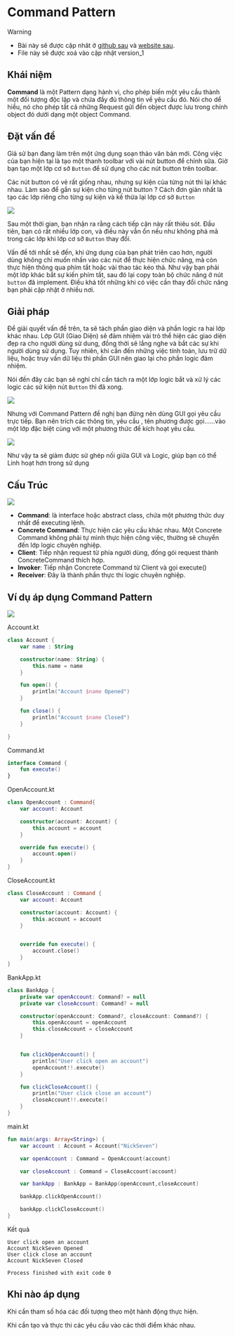 # Command Pattern

> [!WARNING]
> * Bài này sẽ được cập nhât ở [github sau](https://github.com/nguyenphuc22/Design-Patterns/blob/main/Writerside/topics/Command.md) và [website sau](https://nguyenphuc22.github.io/Design-Patterns/command.html).
> * File này sẽ được xoá vào cập nhật version_1


## Khái niệm

**Command** là một Pattern dạng hành vi, cho phép biến một yêu cầu thành một đối tượng độc lập và chứa đầy đủ thông tin về yêu cầu đó. Nói cho dể hiểu, nó cho phép tất cả những Request gửi đến object được lưu trong chính object đó dưới dạng một object Command.

## Đặt vấn đề

Giả sử bạn đang làm trên một ứng dụng soạn thảo văn bản mới. Công việc của bạn hiện tại là tạo một thanh toolbar với vài nút button để chỉnh sữa. Giờ bạn tạo một lớp cơ sở `Button` để sử dụng cho các nút button trên toolbar.

Các nút button có vẻ rất giống nhau, nhưng sự kiện của từng nút thì lại khác nhau. Làm sao để gắn sự kiện cho từng nút button ? Cách đơn giản nhất là tạo các lớp riêng cho từng sự kiện và kế thừa lại lớp cơ sở `Button`

![](Images/problem.png)

Sau một thời gian, bạn nhận ra rằng cách tiếp cận này rất thiêu sót. Đầu tiên, bạn có rất nhiều lớp con, và điều này vẫn ổn nếu như không phá mã trong các lớp khi lớp cơ sỡ `Button` thay đổi.

Vấn đề tới nhất sẽ đến, khi ứng dụng của bạn phát triên cao hơn, người dùng không chỉ muốn nhấn vào các nút để thực hiện chức năng, mà còn  thực hiện thông qua phím tắt hoặc vài thao tác kéo thả. Như vậy bạn phải một lớp khác bắt sự kiến phím tắt, sau đó lại copy toàn bộ chức năng ở nút `button` đã implement. Điều khá tốt những khi có việc cần thay đổi chức năng bạn phải cập nhật ở nhiều nơi.

## Giải pháp

Để giải quyết vấn đề trên, ta sẽ tách phần giao diện và phần logic ra hai lớp khác nhau. Lớp GUI (Giao Diện) sẽ đảm nhiệm vài trò thể hiện các giao diện đẹp ra cho người dùng sử dung, đồng thời sẽ lắng nghe và bắt các sự khi người dùng sử dụng. Tuy nhiên, khi cần đến những việc tính toán, lưu trữ dữ liệu, hoặc truy vấn dữ liệu thì phần GUI nên giao lại cho phần logic đảm nhiệm.

Nói đến đây các bạn sẽ nghỉ chỉ cần tách ra một lớp logic bắt và xử lý các logic các sử kiện nút `Button` thì đã xong.

![](Images/solution.png)

Nhưng với Command Pattern đề nghị bạn đừng nên dùng GUI gọi yêu cầu trực tiếp. Bạn nên trích các thông tin, yêu cầu , tên phương được gọi......vào một lớp đặc biệt cùng với một phương thức để kích hoạt yêu cầu.

![](Images/solution2.png)

Như vậy ta sẽ giảm được sử ghép nối giữa GUI và Logic, giúp bạn có thể Linh hoạt hơn trong sử dụng

## Cấu Trúc

![](Images/struct.png)

- **Command**: là interface hoặc abstract class, chứa một phương thức duy nhất để executing lệnh.
- **Concrete Command**: Thực hiện các yêu cầu khác nhau. Một Concrete Command không phải tự mình thực hiện công việc, thường sẽ chuyển đến lớp logic chuyên nghiệp.
- **Client**: Tiếp nhận request từ phía người dùng, đống gói request thành ConcreteCommand thích hợp.
- **Invoker**: Tiếp nhận Concrete Command từ Client và gọi execute()
- **Receiver**: Đây là thành phần thực thi logic chuyên nghiệp.

## Ví dụ áp dụng Command Pattern

![](Images/vidu.png)

Account.kt

```kotlin
class Account {
    var name : String

    constructor(name: String) {
        this.name = name
    }

    fun open() {
        println("Account $name Opened")
    }

    fun close() {
        println("Account $name Closed")
    }

}
```

Command.kt

```kotlin
interface Command {
    fun execute()
}
```

OpenAccount.kt

```kotlin
class OpenAccount : Command{
    var account: Account

    constructor(account: Account) {
        this.account = account
    }

    override fun execute() {
        account.open()
    }
}
```

CloseAccount.kt

```kotlin
class CloseAccount : Command {
    var account: Account

    constructor(account: Account) {
        this.account = account
    }


    override fun execute() {
        account.close()
    }
}
```

BankApp.kt

```kotlin
class BankApp {
    private var openAccount: Command? = null
    private var closeAccount: Command? = null

    constructor(openAccount: Command?, closeAccount: Command?) {
        this.openAccount = openAccount
        this.closeAccount = closeAccount
    }


    fun clickOpenAccount() {
        println("User click open an account")
        openAccount!!.execute()
    }

    fun clickCloseAccount() {
        println("User click close an account")
        closeAccount!!.execute()
    }
}
```

main.kt

```kotlin
fun main(args: Array<String>) {
    var account : Account = Account("NickSeven")

    var openAccount : Command = OpenAccount(account)

    var closeAccount : Command = CloseAccount(account)

    var bankApp : BankApp = BankApp(openAccount,closeAccount)

    bankApp.clickOpenAccount()

    bankApp.clickCloseAccount()
}
```

Kết quả

```
User click open an account
Account NickSeven Opened
User click close an account
Account NickSeven Closed

Process finished with exit code 0
```

## Khi nào áp dụng

Khi cần tham số hóa các đối tượng theo một hành động thực hiện.

Khi cần tạo và thực thi các yêu cầu vào các thời điểm khác nhau.